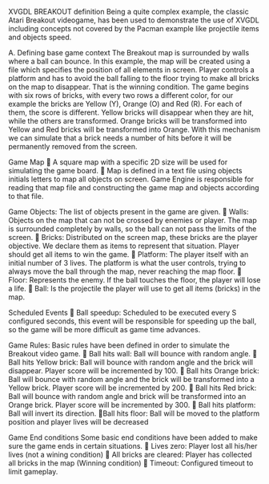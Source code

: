 XVGDL BREAKOUT definition
Being a quite complex example, the classic Atari Breakout videogame, has been used to demonstrate the use of XVGDL including concepts not covered by the Pacman
example like projectile items and objects speed.

A. Defining base game context
The Breakout map is surrounded by walls where a ball can bounce. In this example, the map will be created using a file which specifies the position of all elements in screen. Player controls a platform and has to avoid the ball falling to the floor trying to make all bricks on the map to disappear. That is the winning condition. The game begins with six rows of bricks, with every two rows a different color, for our example the bricks are Yellow (Y), Orange (O) and Red (R). For each of them, the score is different. Yellow bricks will disappear when they are hit, while the others are transformed. Orange bricks will be transformed into Yellow and Red bricks will be transformed into Orange. With this mechanism we can simulate that a brick needs a number of hits before it will be permanently removed from the screen.

Game Map
 A square map with a specific 2D size will be used for simulating the game board.
 Map is defined in a text file using objects initials letters to map all objects on screen. Game Engine is responsible for reading that map file and constructing the game map and objects according to that file. 

Game Objects: The list of objects present in the game are given.
 Walls: Objects on the map that can not be crossed by enemies or player. The map is surrounded completely by walls, so the ball can not pass the limits of the screen.
 Bricks: Distributed on the screen map, these bricks are the player objective. We declare them as items to represent that situation. Player should get all items to win the game.
 Platform: The player itself with an initial number of 3 lives. The platform is what the user controls, trying to always move the ball through the map, never reaching the map floor.
 Floor: Represents the enemy. If the ball touches the floor, the player will lose a life.
 Ball: Is the projectile the player will use to get all items (bricks) in the map.

Scheduled Events
 Ball speedup: Scheduled to be executed every S configured seconds, this event will be responsible for speeding up the ball, so the game will be more difficult as game time advances. 

Game Rules: Basic rules have been defined in order to simulate the Breakout video game. 
 Ball hits wall: Ball will bounce with random angle.
 Ball hits Yellow brick: Ball will bounce with random angle and the brick will disappear. Player score will be incremented by 100.
 Ball hits Orange brick: Ball will bounce with random angle and the brick will be transformed into a Yellow brick. Player score will be incremented by 200.
 Ball hits Red brick: Ball will bounce with random angle and brick will be transformed into an Orange brick. Player score will be incremented by 300.
 Ball hits platform: Ball will invert its direction.
 Ball hits floor: Ball will be moved to the platform position and player lives will be decreased 

Game End conditions Some basic end conditions have been added to make sure the game ends in certain situations.
 Lives zero: Player lost all his/her lives (not a wining
condition)
 All bricks are cleared: Player has collected all bricks in the map (Winning condition)
 Timeout: Configured timeout to limit gameplay.
